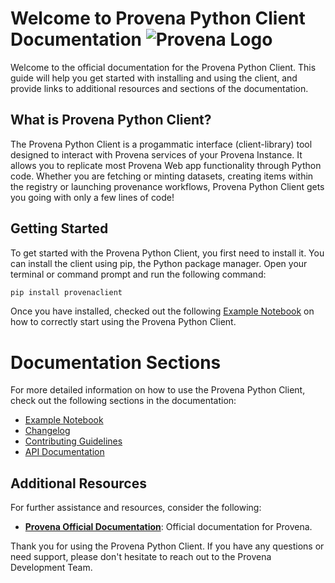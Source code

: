 # Welcome to Provena Python Client Documentation ![Provena Logo](https://docs.provena.io/assets/images/provena-logo.png)


Welcome to the official documentation for the Provena Python Client. This guide will help you get started with installing and using the client, and provide links to additional resources and sections of the documentation.

## What is Provena Python Client?

The Provena Python Client is a progammatic interface (client-library) tool designed to interact with Provena services of your Provena Instance. It allows you to replicate most Provena Web app functionality through Python code. Whether you are fetching or minting datasets, creating items within the registry or launching provenance workflows, Provena Python Client gets you going with only a few lines of code!

## Getting Started

To get started with the Provena Python Client, you first need to install it. You can install the client using pip, the Python package manager. Open your terminal or command prompt and run the following command:

```bash
pip install provenaclient
```

Once you have installed, checked out the following [Example Notebook](./example.ipynb) on how to correctly start using the Provena Python Client.

# Documentation Sections

For more detailed information on how to use the Provena Python Client, check out the following sections in the documentation:

- [Example Notebook](./example.ipynb)
- [Changelog](./changelog.md)
- [Contributing Guidelines](./contributing.md)
- [API Documentation](/autoapi/index)



## Additional Resources

For further assistance and resources, consider the following:

- **[Provena Official Documentation](https://docs.provena.io/API-access/overview.html)**: Official documentation for Provena.

Thank you for using the Provena Python Client. If you have any questions or need support, please don't hesitate to reach out to the Provena Development Team. 

